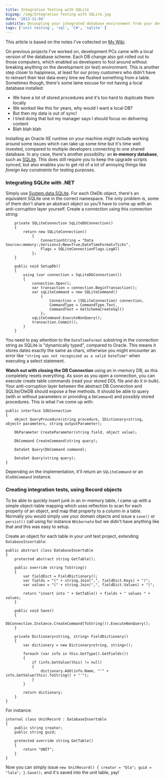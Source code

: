 ```yaml
---
title: Integration Testing with SQLite
bigimg: /img/Integration Testing with SQLite.jpg
date: '2013-11-04'
subtitle: Decoupling your integrated database environment from your development.
tags: ['unit testing', 'sql', 'C#', 'sqlite' ]
---
```


This article is based on the notes I've collected on [My Wiki](http://brainbaking.com/wiki/code/db/sqlite). 

On previous projects I've worked on, development PCs came with a local version of the database scheme. Each DB change also got rolled out to those computers, which enabled us developers to fool around without breaking anything on the development (or test) environment. This is another step closer to happiness, at least for our proxy customers who didn't have to reinsert their test data every time we flushed something from a table. Sometimes though, there's some lame excuse for not having a local database installed:

- We have a lot of stored procedures and it's too hard to duplicate them locally
- We worked like this for years, why would I want a local DB? 
- But then my data is out of sync! 
- I tried doing that but my manager says I should focus on delivering content
- Blah blah blah

Installing an Oracle XE runtime on your machine might include working around some issues which can take up some time but it's time well invested, compared to multiple developers connecting to one shared database. In any case, there's another possibility: an **in-memory database**, such as [SQLite](http://www.sqlite.org/). This does still require you to keep the upgrade scripts synced, but also enables you to get rid of a lot of annoying things like *foreign key constraints* for testing purposes. 

### Integrating SQLite with .NET

Simply use [System.data.SQLite](http://system.data.sqlite.org/index.html/doc/trunk/www/index.wiki). For each OleDb object, there's an equivalent SQLite one in the correct namespace. The only problem is, some of them don't share an abstract object so you'll have to come up with an anti-corruption layer yourself. Create a connection using this connection string:

        private SQLiteConnection SqLiteDbConnection()
        {
            return new SQLiteConnection()
                {
                    ConnectionString = "Data Source=:memory:;Version=3;New=True;DateTimeFormat=Ticks",
                    Flags = SQLiteConnectionFlags.LogAll
                };
        }
 
        public void SetupDb()
        {
            using (var connection = SqLiteDbConnection())
            {
                connection.Open();
                var transaction = connection.BeginTransaction();
                var sqLiteCommand = new SQLiteCommand()
                    {
                        Connection = (SQLiteConnection) connection,
                        CommandType = CommandType.Text,
                        CommandText = GetSchemaCreateSql()
                    };
                sqLiteCommand.ExecuteNonQuery();
                transaction.Commit();
            }
        }
		
You need to pay attention to the `DateTimeFormat` substring in the connection string as SQLite is "dynamically typed", compared to Oracle. This means it stores dates exactly the same as chars, otherwise you might encounter an error like `"string was not recognized as a valid DateTime"` when executing a select statement. 

**Watch out with closing the DB Connection** using an in-memory DB; as this completely resets everything. As soon as you open a connection, you can execute create table commands (read your stored DDL file and do it in bulk). 
Your anti-corruption layer between the abstract DB Connection and SQLite/OleDB should expose a few methods. It should be able to query (with or without parameters or providing a `DbCommand`) and possibly stored procedures. This is what I've come up with:

    public interface IdbConnection
    {
        object QueryProcedure(string procedure, IDictionary<string, object> parameters, string outputParameter);
 
        DbParameter CreateParameter(string field, object value);
 
        DbCommand CreateCommand(string query);
 
        DataSet Query(DbCommand command);
 
        DataSet Query(string query);
    }
	
Depending on the implementation, it'll return an `SQLiteCommand` or an `OleDbCommand` instance. 

### Creating integration tests, using Record objects

To be able to quickly insert junk in an in-memory table, I came up with a simple object-table mapping which uses reflection to scan for each property of an object, and map that property to a column in a table. Normally you would simply use your domain objects and issue a `save()` or `persist()` call using for instance `NHibernate` but we didn't have anything like that and this was easy to setup. 

Create an object for each table in your unit test project, extending `DatabaseInsertable`:

    public abstract class DatabaseInsertable
    {
        protected abstract string GetTable();
 
        public override string ToString()
        {
            var fieldDict = FieldDictionary();
            var fields = "(" + string.Join(",", fieldDict.Keys) + ")";
            var values = "(" + string.Join(",", fieldDict.Values) + ")";
 
            return "insert into " + GetTable() + fields + " values " + values;
        }
 
        public void Save()
        {
            DbConnection.Instance.CreateCommand(ToString()).ExecuteNonQuery();
        }
 
        private Dictionary<string, string> FieldDictionary()
        {
            var dictionary = new Dictionary<string, string>();
 
            foreach (var info in this.GetType().GetFields())
            {
                if (info.GetValue(this) != null)
                {
                    dictionary.Add(info.Name, "'" + info.GetValue(this).ToString() + "'");
                }
            }
 
            return dictionary;
        }
    }
	
For instance:

    internal class UnitRecord : DatabaseInsertable
    {
        public string creator;
        public string guid;
 
        protected override string GetTable()
        {
            return "UNIT";
        }
    }
	
Now you can simply issue `new UnitRecord() { creator = "bla"; guid = "lala"; }.Save();` and it's saved into the unit table, yay!